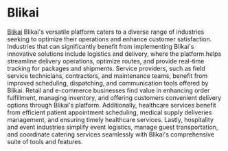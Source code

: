 # Blikai
<a href="https://www.blikai.com/">Blikai</a>
Blikai's versatile platform caters to a diverse range of industries seeking to optimize their operations and enhance customer satisfaction. 
Industries that can significantly benefit from implementing Blikai's innovative solutions include logistics and delivery, where the platform helps streamline delivery operations, optimize routes, and provide real-time tracking for packages and shipments. 
Service providers, such as field service technicians, contractors, and maintenance teams, benefit from improved scheduling, dispatching, and communication tools offered by Blikai. 
Retail and e-commerce businesses find value in enhancing order fulfillment, managing inventory, and offering customers convenient delivery options through Blikai's platform. 
Additionally, healthcare services benefit from efficient patient appointment scheduling, medical supply deliveries management, and ensuring timely healthcare services. Lastly, hospitality and event industries simplify event logistics, manage guest transportation, and coordinate catering services seamlessly with Blikai's comprehensive suite of tools and features.
